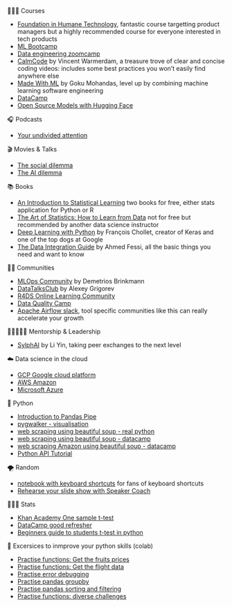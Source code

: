 👩🏻‍🎓 Courses
* [Foundation in Humane Technology](https://www.humanetech.com/course), fantastic course targetting product managers but a highly recommended course for everyone interested in tech products
* [ML Bootcamp](https://github.com/alexeygrigorev/mlbookcamp-code)
* [Data engineering zoomcamp](https://github.com/DataTalksClub/data-engineering-zoomcamp)
* [CalmCode](https://www.linkedin.com/company/calmcode/) by Vincent Warmerdam, a treasure trove of clear and concise coding videos: includes some best practices you won’t easily find anywhere else
* [Made With ML](https://www.linkedin.com/company/madewithml/) by Goku Mohandas, level up by combining machine learning software engineering
* [DataCamp](https://www.datacamp.com/)
* [Open Source Models with Hugging Face](https://www.deeplearning.ai/short-courses/open-source-models-hugging-face/)

🎧 Podcasts
* [Your undivided attention](https://www.humanetech.com/podcast)

🎬 Movies & Talks
* [The social dilemma](https://www.humanetech.com/the-social-dilemma)
* [The AI dilemma](https://www.youtube.com/watch?v=aSi4d75gFZQ)

📚 Books
* [An Introduction to Statistical Learning](https://www.statlearning.com/) two books for free, either stats application for Python or R
* [The Art of Statistics: How to Learn from Data](https://www.goodreads.com/es/book/show/43722897) not for free but recommended by another data science instructor
* [Deep Learning with Python](https://github.com/fchollet/deep-learning-with-python-notebooks) by François Chollet, creator of Keras and one of the top dogs at Google
* [The Data Integration Guide](https://dataintegrationguide.com/) by Ahmed Fessi, all the basic things you need and want to know
  
🫶🏻 Communities
* [MLOps Community](https://www.linkedin.com/company/mlopscommunity/) by Demetrios Brinkmann
* [DataTalksClub](https://www.linkedin.com/company/datatalks-club/) by Alexey Grigorev
* [R4DS Online Learning Community](https://www.linkedin.com/company/r4ds/)
* [Data Quality Camp](https://www.linkedin.com/company/data-quality-camp/)
* [Apache Airflow slack](https://www.linkedin.com/company/apache-airflow/), tool specific communities like this can really accelerate your growth

👨🏼‍🤝‍👨🏾 Mentorship & Leadership
* [SylphAI](https://www.linkedin.com/company/sylphai/) by Li Yin, taking peer exchanges to the next level

☁️ Data science in the cloud
* [GCP Google cloud platform](https://www.cloudskillsboost.google/catalog?keywords=&locale=&solution%5B%5D=any&role%5B%5D=data-scientist&skill-badge%5B%5D=any&format%5B%5D=any&level%5B%5D=any&duration%5B%5D=any&language%5B%5D=any)
* [AWS Amazon](https://skillbuilder.aws/exam-prep/machine-learning-specialty)
* [Microsoft Azure](https://learn.microsoft.com/en-us/credentials/certifications/azure-data-scientist/)

🐍 Python
* [Introduction to Pandas Pipe](https://calmcode.io/pandas-pipe/introduction.html)
* [pygwalker - visualisation](https://github.com/Kanaries/pygwalker)
* [web scraping using beautiful soup - real python](https://realpython.com/beautiful-soup-web-scraper-python/)
* [web scraping using beautiful soup - datacamp](https://www.datacamp.com/tutorial/web-scraping-using-python)
* [web scraping Amazon using beautiful soup - datacamp](https://www.datacamp.com/tutorial/amazon-web-scraping-using-beautifulsoup)
* [Python API Tutorial](https://www.dataquest.io/blog/python-api-tutorial/)

🌪️ Random
* [notebook with keyboard shortcuts](https://colab.research.google.com/notebooks/editor_shortcuts.ipynb) for fans of keyboard shortcuts
* [Rehearse your slide show with Speaker Coach](https://support.microsoft.com/en-gb/office/rehearse-your-slide-show-with-speaker-coach-cd7fc941-5c3b-498c-a225-83ef3f64f07b#ID0EDBP=MacOS)

👩🏻‍🎓 Stats
* [Khan Academy One sample t-test](https://www.khanacademy.org/math/statistics-probability/significance-tests-one-sample/tests-about-population-mean/v/example-calculating-t-statistic-for-signficance-test)
* [DataCamp good refresher](https://www.datacamp.com/tutorial/an-introduction-to-python-t-tests)
* [Beginners guide to students t-test in python](https://analyticsindiamag.com/a-beginners-guide-to-students-t-test-in-python-from-scratch/)  

🦾 Excersices to inmprove your python skills (colab)
* [Practise functions: Get the fruits prices](https://drive.google.com/file/d/1XEmNuDcr83HofAaBy6RRuK8FGzQafpvt/view?usp=sharing)
* [Practise functions: Get the flight data](https://drive.google.com/file/d/1nXE6i-NRG9GMI8MJLPn0q8uF551PgQVr/view?usp=sharing)
* [Practise error debugging](https://drive.google.com/file/d/1FBnsRxQQTQqO2xcLlmmu71NnB5bDGJqF/view?usp=sharing)
* [Practise pandas groupby](https://drive.google.com/file/d/1YERVpPR9RFS7wgy_OO091GU5tVRYUPbG/view?usp=sharing)
* [Practise pandas sorting and filtering](https://drive.google.com/file/d/1mr-tgpyQ4hJMbtfPSA71Qv75z69IqQqL/view?usp=sharing)
* [Practise functions: diverse challenges](https://drive.google.com/file/d/1zC-fCcAUQQLth8OESIsB5OX73sPmcWKa/view?usp=drive_link)

  
